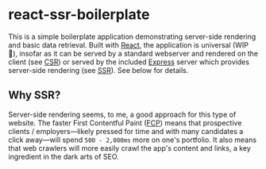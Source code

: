 # react-ssr-boilerplate

This is a simple boilerplate application demonstrating server-side rendering and basic data retrieval. Built with [React], the application is universal (WIP 🚧), insofar as it can be served by a standard webserver and rendered on the client (see [CSR]) or served by the included [Express] server which provides server-side rendering (see [SSR]). See below for details.

## Why SSR?
Server-side rendering seems, to me, a good approach for this type of website. The faster First Contentful Paint ([FCP]) means that prospective clients / employers—likely pressed for time and with many candidates a click away—will spend `500 - 2,000ms` more on one's portfolio. It also means that web crawlers will more easily crawl the app's content and links, a key ingredient in the dark arts of SEO.

[React]: https://reactjs.org/
[Express]: https://expressjs.com/
[CSR]: https://developers.google.com/web/updates/2019/02/rendering-on-the-web#csr
[SSR]: https://developers.google.com/web/updates/2019/02/rendering-on-the-web#server-rendering
[FCP]: https://developers.google.com/web/fundamentals/performance/user-centric-performance-metrics#first_paint_and_first_contentful_paint